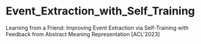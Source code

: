 # Event_Extraction_with_Self_Training
Learning from a Friend: Improving Event Extraction via Self-Training with Feedback from Abstract Meaning Representation [ACL'2023]
